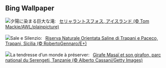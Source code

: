 ## Bing Wallpaper
![](https://www.bing.com/th?id=OHR.IcelandSolstice_JA-JP9258082333_UHD.jpg&w=1000)夕陽に染まる巨大な滝:&nbsp;&ensp;[セリャラントスフォス, アイスランド  (© Tom Mackie/AWL/plainpicture)](https://www.bing.com/th?id=OHR.IcelandSolstice_JA-JP9258082333_UHD.jpg)
<br><br/>
![](https://www.bing.com/th?id=OHR.SaleTrapani_IT-IT6306427374_UHD.jpg&w=1000)Sale e Silenzio:&nbsp;&ensp;[Riserva Naturale Orientata Saline di Trapani e Paceco, Trapani, Sicilia (© RobertoGennaro/E+)](https://www.bing.com/th?id=OHR.SaleTrapani_IT-IT6306427374_UHD.jpg)
<br><br/>
![](https://www.bing.com/th?id=OHR.SerengetiGiraffe_FR-FR9630201314_UHD.jpg&w=1000)La tendresse d’un monde à préserver:&nbsp;&ensp;[Girafe Masaï et son girafon, parc national du Serengeti, Tanzanie (© Alberto Cassani/Getty Images)](https://www.bing.com/th?id=OHR.SerengetiGiraffe_FR-FR9630201314_UHD.jpg)
<br><br/>

